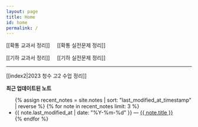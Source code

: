 ```yaml
---
layout: page
title: Home
id: home
permalink: /
---
```


[[확통 교과서 정리]] &nbsp;&nbsp;&nbsp;&nbsp;[[확통 실전문제 정리]]

[[기하 교과서 정리]] &nbsp;&nbsp;&nbsp;&nbsp;[[기하 실전문제 정리]]

---

[[index2|2023 청수 고2 수업 정리]]

<strong>최근 업데이트된 노트</strong>

<ul>
  {% assign recent_notes = site.notes | sort: "last_modified_at_timestamp" | reverse %}
  {% for note in recent_notes limit: 3 %}
    <li>
      {{ note.last_modified_at | date: "%Y-%m-%d" }} — <a class="internal-link" href="{{ note.url }}">{{ note.title }}</a>
    </li>
  {% endfor %}
</ul>

<style>
  .wrapper {
    max-width: 46em;
  }
</style>
